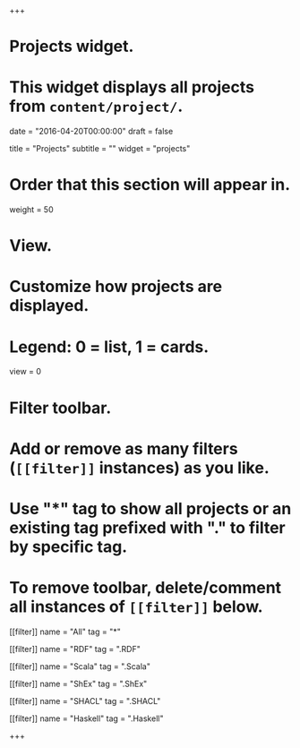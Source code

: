 +++
# Projects widget.
# This widget displays all projects from `content/project/`.

date = "2016-04-20T00:00:00"
draft = false

title = "Projects"
subtitle = ""
widget = "projects"

# Order that this section will appear in.
weight = 50

# View.
# Customize how projects are displayed.
# Legend: 0 = list, 1 = cards.
view = 0

# Filter toolbar.
# Add or remove as many filters (`[[filter]]` instances) as you like.
# Use "*" tag to show all projects or an existing tag prefixed with "." to filter by specific tag.
# To remove toolbar, delete/comment all instances of `[[filter]]` below.
[[filter]]
  name = "All"
  tag = "*"

[[filter]]
  name = "RDF"
  tag = ".RDF"

[[filter]]
  name = "Scala"
  tag = ".Scala"

[[filter]]
  name = "ShEx"
  tag = ".ShEx"

[[filter]]
  name = "SHACL"
  tag = ".SHACL"
  
[[filter]]
  name = "Haskell"
  tag = ".Haskell"
  
+++

